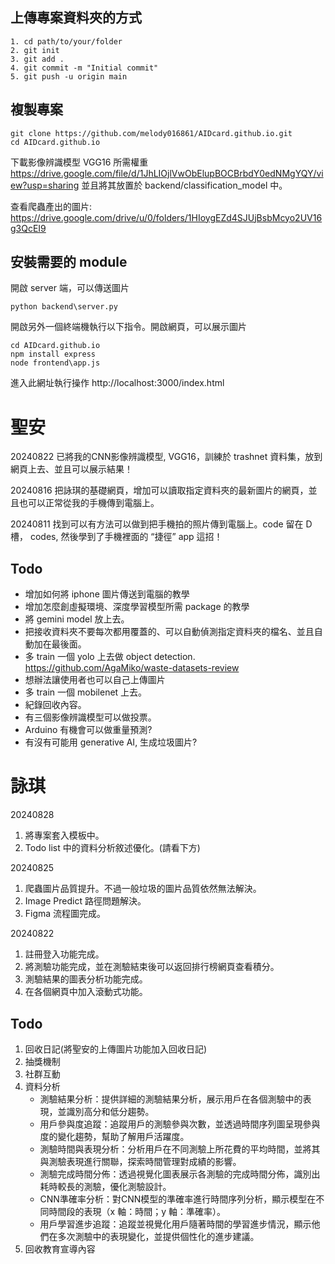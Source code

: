 ## 上傳專案資料夾的方式
```
1. cd path/to/your/folder
2. git init
3. git add .
4. git commit -m "Initial commit"
5. git push -u origin main
```

## 複製專案

```
git clone https://github.com/melody016861/AIDcard.github.io.git
cd AIDcard.github.io
```

下載影像辨識模型 VGG16 所需權重
https://drive.google.com/file/d/1JhLIOjlVwObElupBOCBrbdY0edNMgYQY/view?usp=sharing
並且將其放置於 backend/classification_model 中。

查看爬蟲產出的圖片: 
https://drive.google.com/drive/u/0/folders/1HIoygEZd4SJUjBsbMcyo2UV16g3QcEI9

## 安裝需要的 module 

開啟 server 端，可以傳送圖片

```
python backend\server.py
```
開啟另外一個終端機執行以下指令。開啟網頁，可以展示圖片
```
cd AIDcard.github.io
npm install express
node frontend\app.js
```

進入此網址執行操作
http://localhost:3000/index.html

# 聖安
20240822
已將我的CNN影像辨識模型, VGG16，訓練於 trashnet 資料集，放到網頁上去、並且可以展示結果！

20240816
把詠琪的基礎網頁，增加可以讀取指定資料夾的最新圖片的網頁，並且也可以正常從我的手機傳到電腦上。

20240811
找到可以有方法可以做到把手機拍的照片傳到電腦上。code 留在 D 槽， codes, 然後學到了手機裡面的 “捷徑” app 這招！

## Todo
* 增加如何將 iphone 圖片傳送到電腦的教學
* 增加怎麼創虛擬環境、深度學習模型所需 package 的教學
* 將 gemini model 放上去。
* 把接收資料夾不要每次都用覆蓋的、可以自動偵測指定資料夾的檔名、並且自動加在最後面。
* 多 train 一個 yolo 上去做 object detection.
https://github.com/AgaMiko/waste-datasets-review
* 想辦法讓使用者也可以自己上傳圖片
* 多 train 一個 mobilenet 上去。
* 紀錄回收內容。
* 有三個影像辨識模型可以做投票。
* Arduino 有機會可以做重量預測?
* 有沒有可能用 generative AI, 生成垃圾圖片?

# 詠琪
20240828
1. 將專案套入模板中。
2. Todo list 中的資料分析敘述優化。(請看下方)

20240825
1. 爬蟲圖片品質提升。不過一般垃圾的圖片品質依然無法解決。
2. Image Predict 路徑問題解決。
3. Figma 流程圖完成。

20240822
1. 註冊登入功能完成。
2. 將測驗功能完成，並在測驗結束後可以返回排行榜網頁查看積分。
3. 測驗結果的圖表分析功能完成。
4. 在各個網頁中加入滾動式功能。

## Todo
1. 回收日記(將聖安的上傳圖片功能加入回收日記)
2. 抽獎機制
3. 社群互動
4. 資料分析
   * 測驗結果分析：提供詳細的測驗結果分析，展示用戶在各個測驗中的表現，並識別高分和低分趨勢。
   * 用戶參與度追蹤：追蹤用戶的測驗參與次數，並透過時間序列圖呈現參與度的變化趨勢，幫助了解用戶活躍度。
   * 測驗時間與表現分析：分析用戶在不同測驗上所花費的平均時間，並將其與測驗表現進行關聯，探索時間管理對成績的影響。
   * 測驗完成時間分佈：透過視覺化圖表展示各測驗的完成時間分佈，識別出耗時較長的測驗，優化測驗設計。
   *  CNN準確率分析：對CNN模型的準確率進行時間序列分析，顯示模型在不同時間段的表現（x 軸：時間；y 軸：準確率）。
   *  用戶學習進步追蹤：追蹤並視覺化用戶隨著時間的學習進步情況，顯示他們在多次測驗中的表現變化，並提供個性化的進步建議。
5. 回收教育宣導內容

